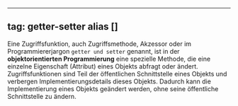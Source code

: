 
---
tag: getter-setter
alias []
---

Eine Zugriffsfunktion, auch Zugriffsmethode, Akzessor oder im Programmiererjargon `getter und setter` genannt, ist in der **objektorientierten Programmierung** eine spezielle Methode, die eine einzelne Eigenschaft (Attribut) eines Objekts abfragt oder ändert. Zugriffsfunktionen sind Teil der öffentlichen Schnittstelle eines Objekts und verbergen Implementierungsdetails dieses Objekts. Dadurch kann die Implementierung eines Objekts geändert werden, ohne seine öffentliche Schnittstelle zu ändern.
